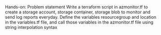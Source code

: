 Hands-on: Problem statement
Write a terraform script in azmonitor.tf to create a storage account, storage container, storage blob to monitor and send log reports everyday.
Define the variables resourcegroup and location in the variables.tf file, and call those variables in the azmonitor.tf file using string interpolation syntax